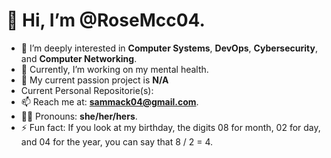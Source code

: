 # 👋 Hi, I’m **@RoseMcc04**.

- 👀 I’m deeply interested in **Computer Systems**, **DevOps**, **Cybersecurity**, and **Computer Networking**. 
- 🌱 Currently, I’m working on my mental health.
- 💞️ My current passion project is **N/A**
- Current Personal Repositorie(s):
- 📫 Reach me at: **sammack04@gmail.com**.
- 🏳️‍⚧️ Pronouns: **she/her/hers**.
- ⚡ Fun fact: If you look at my birthday, the digits 08 for month, 02 for day, and 04 for the year, you can say that 8 / 2 = 4.
